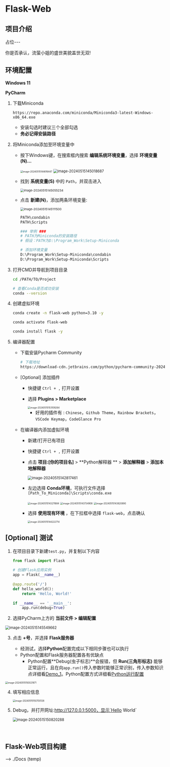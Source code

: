 # Flask-Web

## 项目介绍

占位---

你是否承认，流萤小姐的盛世美貌盖世无双!



## 环境配置

**Windows 11**

**PyCharm**

1. 下载Miniconda

    ```
    https://repo.anaconda.com/miniconda/Miniconda3-latest-Windows-x86_64.exe
    ```

    * 安装勾选时建议三个全部勾选
    * **务必记得安装路径**

    

2. 将Miniconda添加至环境变量中

    * 按下Windows键，在搜索框内搜索 **编辑系统环境变量**，选择 **环境变量(N)...**

        <img src="README.assets/image-20240515144616447.png" alt="image-20240515144616447" style="zoom:50%;" />

        <img src="README.assets/image-20240515145018687.png" alt="image-20240515145018687" style="zoom: 80%;" />

    * 找到 **系统变量(S)** 中的 `Path`，并双击进入

        <img src="README.assets/image-20240515145055234.png" alt="image-20240515145055234" style="zoom:67%;" />

    * 点击 **新建(N)**，添加两条环境变量:

        <img src="README.assets/image-20240515145111500.png" alt="image-20240515145111500" style="zoom:67%;" />

        ```bash
        PATH\condabin
        PATH\Scripts
        
        ### 举例 ###
        # PATH为Miniconda的安装路径
        # 假设：PATH为D:\Program_Work\Setup-Miniconda
        
        # 添加环境变量
        D:\Program_Work\Setup-Miniconda\condabin
        D:\Program_Work\Setup-Miniconda\Scripts
        ```

    

3. 打开CMD并导航到项目目录

    ```bash
    cd /PATH/TO/Project
    
    # 查看Conda是否成功安装
    conda --version
    ```

    

4. 创建虚拟环境

    ```bash
    conda create -n flask-web python=3.10 -y
    
    conda activate flask-web
    
    conda install flask -y 
    ```

    

5. 编译器配置

    * 下载安装Pycharm Community

        ```bash
        # 下载地址
        https://download-cdn.jetbrains.com/python/pycharm-community-2024.1.1.exe
        ```
        
    * [Optional] 添加插件

        * 快捷键 `Ctrl + ,` 打开设置
        
        * 选择 **Plugins > Marketplace**
        
            <img src="README.assets/image-20240515153109264.png" alt="image-20240515153109264" style="zoom:50%;" />
        
            * 好用的插件有 : `Chinese`，`Github Theme`，`Rainbow Brackets`，`VSCode Keymap`，`CodeGlance Pro`
        
    * 在编译器内添加虚拟环境
    
        * 新建/打开已有项目
        
        * 快捷键 `Ctrl + ,` 打开设置
        
        * 点击 **项目:[你的项目名]** >  **Python解释器 ** >  **添加解释器**  >  **添加本地解释器**
        
            <img src="README.assets/image-20240515142817461.png" alt="image-20240515142817461" style="zoom:80%;" />
        
        * 左边选择 **Conda环境**，可执行文件选择`[Path_To_Miniconda]\Scripts\conda.exe`
        
            <img src="README.assets/image-20240515143211684.png" alt="image-20240515143211684" style="zoom: 50%;" />
        
            <img src="README.assets/image-20240515143734908.png" alt="image-20240515143734908" style="zoom:50%;" />
        
            <img src="README.assets/image-20240515143820890.png" alt="image-20240515143820890" style="zoom: 50%;" />
        
        * 选择 **使用现有环境** ，在下拉框中选择 `flask-web`，点击确认
        
            <img src="README.assets/image-20240515144222714.png" alt="image-20240515144222714" style="zoom: 50%;" />
        
            
    
    

## [Optional] 测试

1. 在项目目录下新建`test.py`，并复制以下内容

    ```python
    from flask import Flask
      
    # 创建Flask应用实例
    app = Flask(__name__)
      
    @app.route('/')
    def hello_world():
        return 'Hello, World!'
      
    if __name__ == '__main__':
        app.run(debug=True)
    ```

2. 选择PyCharm上方的 **当前文件 > 编辑配置**

  <img src="README.assets/image-20240515145549662.png" alt="image-20240515145549662" style="zoom:80%;" />

3. 点击 **+号**，并选择 **Flask服务器**

    * 经测试，选择**Python**配置完成以下相同步骤也可以执行
    * Python配置和Flask服务器配置各有优缺点
        * Python配置**Debug(虫子标志)**会报错，但 **Run(三角形标志)** 能够正常运行，且在向`app.run()`传入参数时能够正常识别，传入参数知识点详细看[Demo_1](.\Docs\Demo解析.md#Demo_1)。Python配置方式详细看[Python运行配置](./Docs/问题大全.md#2.在app.run()传入参数后没有生效)


<img src="README.assets/image-20240515150021871.png" alt="image-20240515150021871" style="zoom:50%;" />

4. 填写相应信息

    <img src="README.assets/image-20240515150700126.png" alt="image-20240515150700126" style="zoom:50%;" />

5. Debug，并打开网址:http://127.0.0.1:5000，显示`Hello World`

    <img src="README.assets/image-20240515150820288.png" alt="image-20240515150820288" style="zoom: 80%;" />

​       

## Flask-Web项目构建

--> ./Docs (temp)





















